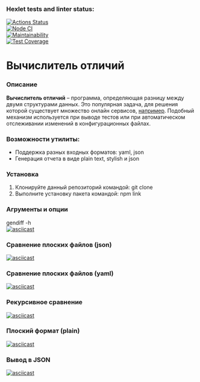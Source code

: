 ### Hexlet tests and linter status:
[![Actions Status](https://github.com/EkaterinaRina/frontend-project-46/actions/workflows/hexlet-check.yml/badge.svg)](https://github.com/EkaterinaRina/frontend-project-46/actions)  
[![Node CI](https://github.com/EkaterinaRina/frontend-project-46/actions/workflows/nodejs.yml/badge.svg)](https://github.com/EkaterinaRina/frontend-project-46/actions/workflows/nodejs.yml)  
[![Maintainability](https://api.codeclimate.com/v1/badges/d5dbc0e06a85015df28f/maintainability)](https://codeclimate.com/github/EkaterinaRina/frontend-project-46/maintainability)  
[![Test Coverage](https://api.codeclimate.com/v1/badges/d5dbc0e06a85015df28f/test_coverage)](https://codeclimate.com/github/EkaterinaRina/frontend-project-46/test_coverage)  

# Вычислитель отличий  
### Описание  
**Вычислитель отличий** – программа, определяющая разницу между двумя структурами данных. Это популярная задача, для решения которой существует множество онлайн сервисов, [например](http://www.jsondiff.com/). Подобный механизм используется при выводе тестов или при автоматическом отслеживании изменений в конфигурационных файлах.  
  
### Возможности утилиты:  
* Поддержка разных входных форматов: yaml, json  
* Генерация отчета в виде plain text, stylish и json 
  
### Установка  
1. Клонируйте данный репозиторий командой: git clone  
2. Выполните установку пакета командой: npm link

### Агрументы и опции  
gendiff -h  
[![asciicast](https://asciinema.org/a/8HGR5Nc1805GyLNWhDzQzq9FN.svg)](https://asciinema.org/a/8HGR5Nc1805GyLNWhDzQzq9FN)  
  
### Сравнение плоских файлов (json)  
[![asciicast](https://asciinema.org/a/LRb1gJpWca4WoCvFO4pwYpO4E.svg)](https://asciinema.org/a/LRb1gJpWca4WoCvFO4pwYpO4E)  

### Сравнение плоских файлов (yaml)  
[![asciicast](https://asciinema.org/a/ChR7BwCxI0j6tz7yrLFp0b99D.svg)](https://asciinema.org/a/ChR7BwCxI0j6tz7yrLFp0b99D)  

### Рекурсивное сравнение  
[![asciicast](https://asciinema.org/a/p17hbQ7o7wLf75zF9t1yGdm3H.svg)](https://asciinema.org/a/p17hbQ7o7wLf75zF9t1yGdm3H)  

### Плоский формат (plain)  
[![asciicast](https://asciinema.org/a/fauDcs8miUR4tXA4kWV5rt8vr.svg)](https://asciinema.org/a/fauDcs8miUR4tXA4kWV5rt8vr)  

### Вывод в JSON  
[![asciicast](https://asciinema.org/a/uHxyNipzMZwNrBshWtsyPx605.svg)](https://asciinema.org/a/uHxyNipzMZwNrBshWtsyPx605)  


